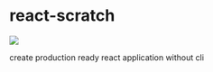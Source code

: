 # react-scratch
![](https://travis-ci.org/Sayantankhan/react-scratch.svg?branch=master)

create production ready react application without cli
